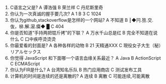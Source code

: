 1. C语言之父是?
	A 谭浩强 B 荣兰祥 C 丹尼斯里奇
2. 你认为一次真诚的握手要几次?
	A 1 B 3 C 1024
3. 你认为github,stackoverflow是怎样的一个网站?
	A 不知道 B ┋◆冃.狌.交.伖，棑.解.漃.瘼◆ █ C 404
4. 你是否知道“手持两把锟斤拷”的下联？
	A 万水千山总是红 B 完全不知道在说什么 C 口中疾呼烫烫烫
5. 你最爱看的封面是?
	A 各种各样的动物 B 21 天精通XXX C 現役女子大生（秘）リアルセックス
6. 你觉得 JavaScript 和下面哪一个语言血缘关系最近？
	A Java B ActionScript C ECMAScript
7. 你认为FIR是什么?
	A 台湾知名乐队 B 热门应用商店 C 测试发布工具
8. 计算机的时间是连续的还是离散的?
	A 连续 B 离散 C 可能连续,可能离散
